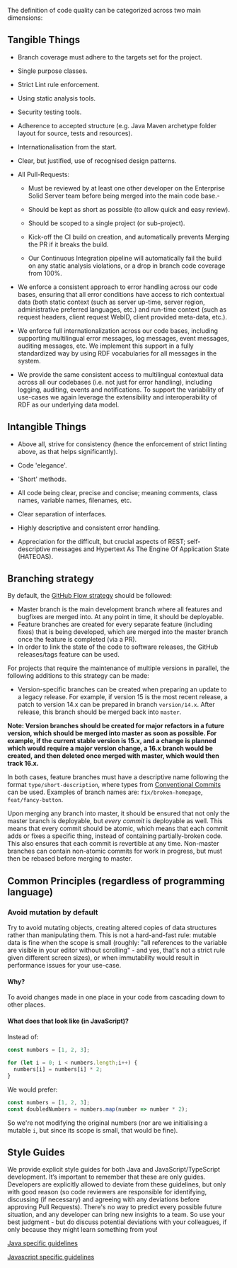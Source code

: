 The definition of code quality can be categorized across two main dimensions:


## Tangible Things

- Branch coverage must adhere to the targets set for the project.

- Single purpose classes.

- Strict Lint rule enforcement.

- Using static analysis tools.

- Security testing tools.

- Adherence to accepted structure (e.g. Java Maven archetype folder layout for source, tests and resources).

- Internationalisation from the start.

- Clear, but justified, use of recognised design patterns.

- All Pull-Requests:
    - Must be reviewed by at least one other developer on the Enterprise Solid Server team before being merged into the main code base.- 

    - Should be kept as short as possible (to allow quick and easy review).

    - Should be scoped to a single project (or sub-project).

    - Kick-off the CI build on creation, and automatically prevents Merging the PR if it breaks the build.

    - Our Continuous Integration pipeline will automatically fail the build on any static analysis violations, or a drop in branch code coverage from 100%.

- We enforce a consistent approach to error handling across our code bases, ensuring that all error conditions have access to rich contextual data (both static context (such as server up-time, server region, administrative preferred languages, etc.) and run-time context (such as request headers, client request WebID, client provided meta-data, etc.).

- We enforce full internationalization across our code bases, including supporting multilingual error messages, log messages, event messages, auditing messages, etc. We implement this support in a fully standardized way by using RDF vocabularies for all messages in the system.

- We provide the same consistent access to multilingual contextual data across all our codebases (i.e. not just for error handling), including logging, auditing, events and notifications. To support the variability of use-cases we again leverage the extensibility and interoperability of RDF as our underlying data model.

## Intangible Things

- Above all, strive for consistency (hence the enforcement of strict linting above, as that helps significantly).

- Code 'elegance'.

- 'Short' methods.

- All code being clear, precise and concise; meaning comments, class names, variable names, filenames, etc.

- Clear separation of interfaces.

- Highly descriptive and consistent error handling.

- Appreciation for the difficult, but crucial aspects of REST; self-descriptive messages and Hypertext As The Engine Of Application State (HATEOAS).

## Branching strategy

By default, the [GitHub Flow strategy](https://guides.github.com/introduction/flow/) should be followed:

- Master branch is the main development branch where all features and bugfixes are merged into. At any point in time, it should be deployable.
- Feature branches are created for every separate feature (including fixes) that is being developed, which are merged into the master branch once the feature is completed (via a PR).
- In order to link the state of the code to software releases, the GitHub releases/tags feature can be used.

For projects that require the maintenance of multiple versions in parallel,
the following additions to this strategy can be made:

- Version-specific branches can be created when preparing an update to a legacy release. For example, if version 15 is the most recent release, a patch to version 14.x can be prepared in branch `version/14.x`. After release, this branch should be merged back into `master`.

**Note: Version branches should be created for major refactors in a future version, which should be merged into master as soon as possible. For example, if the current stable version is 15.x, and a change is planned which would require a major version change, a 16.x branch would be created, and then deleted once merged with master, which would then track 16.x.**

In both cases, feature branches must have a descriptive name following the format `type/short-description`,
where types from [Conventional Commits](https://www.conventionalcommits.org/en/v1.0.0/) can be used.
Examples of branch names are: `fix/broken-homepage`, `feat/fancy-button`.

Upon merging any branch into master, it should be ensured that not only the master branch is deployable, but *every commit* is deployable as well.
This means that every commit should be atomic, which means that each commit adds or fixes a specific thing, instead of containing partially-broken code.
This also ensures that each commit is revertible at any time.
Non-master branches can contain non-atomic commits for work in progress, but must then be rebased before merging to master.

## Common Principles (regardless of programming language)

### Avoid mutation by default

Try to avoid mutating objects, creating altered copies of data structures rather than manipulating them. This is not a hard-and-fast rule: mutable data is fine when the scope is small (roughly: "all references to the variable are visible in your editor without scrolling" - and yes, that's not a strict rule given different screen sizes), or when immutability would result in performance issues for your use-case.

#### Why?

To avoid changes made in one place in your code from cascading down to other places.

#### What does that look like (in JavaScript)?

Instead of:

```javascript
const numbers = [1, 2, 3];
	
for (let i = 0; i < numbers.length;i++) {
  numbers[i] = numbers[i] * 2;
}
```	

We would prefer:

```javascript
const numbers = [1, 2, 3];
const doubledNumbers = numbers.map(number => number * 2);
```

So we're not modifying the original numbers (nor are we initialising a mutable `i`, but since its scope is small, that would be fine).

## Style Guides

We provide explicit style guides for both Java and JavaScript/TypeScript development. It’s important to remember that these are only guides. Developers are explicitly allowed to deviate from these guidelines, but only with good reason (so code reviewers are responsible for identifying, discussing (if necessary) and agreeing with any deviations before approving Pull Requests). There's no way to predict every possible future situation, and any developer can bring new insights to a team. So use your best judgment - but do discuss potential deviations with your colleagues, if only because they might learn something from you!

[Java specific guidelines](java-coding-standards.md "Java specific guidelines")

[Javascript specific guidelines](javascript-coding-standards.md "Javascript specific guidelines")
